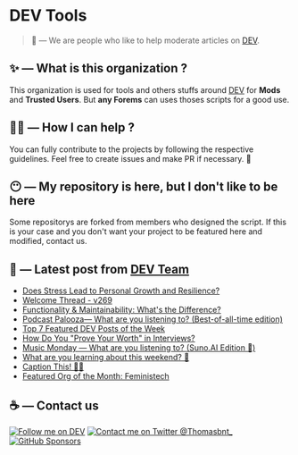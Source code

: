 # DEV Tools

> 🔧 — We are people who like to help moderate articles on [DEV](https://dev.to).

## ✨ — What is this organization ?

This organization is used for tools and others stuffs around [DEV](https://dev.to) for **Mods** and **Trusted Users**. But __any Forems__ can uses thoses scripts for a good use.


## 💪🏼 — How I can help ?

You can fully contribute to the projects by following the respective guidelines. Feel free to create issues and make PR if necessary. 🎉

## 😶 — My repository is here, but I don't like to be here

Some repositorys are forked from members who designed the script. If this is your case and you don't want your project to be featured here and modified, contact us.

## 📝 — Latest post from [DEV Team](https://dev.to/devteam)

<!-- BLOG-POST-LIST:START -->
- [Does Stress Lead to Personal Growth and Resilience?](https://dev.to/devteam/does-stress-lead-to-personal-growth-and-resilience-44e0)
- [Welcome Thread - v269](https://dev.to/devteam/welcome-thread-v269-2naa)
- [Functionality &amp; Maintainability: What&#39;s the Difference?](https://dev.to/devteam/functionality-maintainability-whats-the-difference-1cjc)
- [Podcast Palooza— What are you listening to? &lpar;Best-of-all-time edition&rpar;](https://dev.to/devteam/podcast-palooza-what-are-you-listening-to-best-of-all-time-edition-3gll)
- [Top 7 Featured DEV Posts of the Week](https://dev.to/devteam/top-7-featured-dev-posts-of-the-week-3hik)
- [How Do You &quot;Prove Your Worth&quot; in Interviews?](https://dev.to/devteam/how-do-you-prove-your-worth-in-interviews-2n2h)
- [Music Monday — What are you listening to? &lpar;Suno.AI Edition 🤖&rpar;](https://dev.to/devteam/music-monday-what-are-you-listening-to-sunoai-edition--2aoa)
- [What are you learning about this weekend? 🧠](https://dev.to/devteam/what-are-you-learning-about-this-weekend-1pj2)
- [Caption This! 🤔💭](https://dev.to/devteam/caption-this-4fff)
- [Featured Org of the Month: Feministech](https://dev.to/devteam/featured-org-of-the-month-feministech-39bb)
<!-- BLOG-POST-LIST:END -->


## ☕ — Contact us

[![Follow me on DEV](https://img.shields.io/badge/dev.to-%2308090A.svg?&style=for-the-badge&logo=dev.to&logoColor=white&alt=devto)](https://dev.to/thomasbnt)
[![Contact me on Twitter @Thomasbnt_](https://img.shields.io/badge/Contact%20me%20on%20Twitter-%231DA1F2.svg?&style=for-the-badge&logo=twitter&logoColor=white&alt=twitter)](https://twitter.com/messages/1142357270-1142357270?text=Hello,%20I%20contact%20you%20from%20devtotools%20&recipient_id=1142357270) [![GitHub Sponsors](https://img.shields.io/badge/Sponsor%20me-%23EA54AE.svg?&style=for-the-badge&logo=github-sponsors&logoColor=white)](https://github.com/sponsors/thomasbnt)


